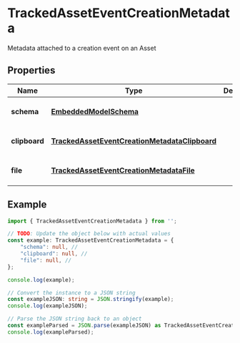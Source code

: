 
# TrackedAssetEventCreationMetadata

Metadata attached to a creation event on an Asset

## Properties

Name | Type | Description | Notes
------------ | ------------- | ------------- | -------------
**schema** | [**EmbeddedModelSchema**](EmbeddedModelSchema) |  | [optional] [default to undefined]
**clipboard** | [**TrackedAssetEventCreationMetadataClipboard**](TrackedAssetEventCreationMetadataClipboard) |  | [optional] [default to undefined]
**file** | [**TrackedAssetEventCreationMetadataFile**](TrackedAssetEventCreationMetadataFile) |  | [optional] [default to undefined]

## Example

```typescript
import { TrackedAssetEventCreationMetadata } from '';

// TODO: Update the object below with actual values
const example: TrackedAssetEventCreationMetadata = {
    "schema": null, // 
    "clipboard": null, // 
    "file": null, // 
};

console.log(example);

// Convert the instance to a JSON string
const exampleJSON: string = JSON.stringify(example);
console.log(exampleJSON);

// Parse the JSON string back to an object
const exampleParsed = JSON.parse(exampleJSON) as TrackedAssetEventCreationMetadata;
console.log(exampleParsed);
```




